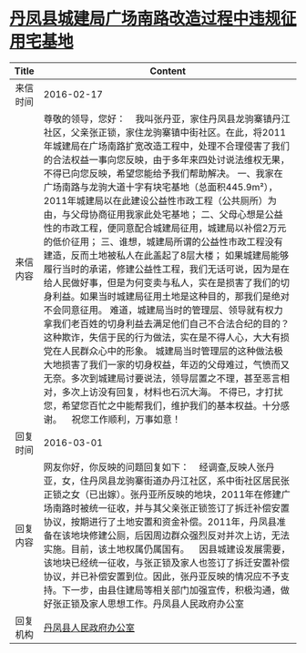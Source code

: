 # [丹凤县城建局广场南路改造过程中违规征用宅基地](http://www.shangluo.gov.cn/zmhd/ldxxxx.jsp?urltype=leadermail.LeaderMailContentUrl&wbtreeid=1112&leadermailid=3502)

| Title |                                                                                                                                                                                                                                                                                                                   Content                                                                                                                                                                                                                                                                                                                   |
|:-----:|---------------------------------------------------------------------------------------------------------------------------------------------------------------------------------------------------------------------------------------------------------------------------------------------------------------------------------------------------------------------------------------------------------------------------------------------------------------------------------------------------------------------------------------------------------------------------------------------------------------------------------------------|
| 来信时间  | 2016-02-17                                                                                                                                                                                                                                                                                                                                                                                                                                                                                                                                                                                                                                  |
| 来信内容  | 尊敬的领导，您好：    我叫张丹亚，家住丹凤县龙驹寨镇丹江社区，父亲张正锁，家住龙驹寨镇中街社区。在此，将2011年城建局在广场南路扩宽改造工程中，处理不合理侵害了我们的合法权益一事向您反映，由于多年来四处讨说法维权无果，不得已向您反映，希望您能给予我们帮助解决。 一、我家在广场南路与龙驹大道十字有块宅基地（总面积445.9m²），2011年城建局以在此建设公益性市政工程（公共厕所）为由，与父母协商征用我家此处宅基地； 二、父母心想是公益性的市政工程，便同意配合城建局征用，城建局以补偿2万元的低价征用； 三、谁想，城建局所谓的公益性市政工程没有建造，反而土地被私人在此盖起了8层大楼； 如果城建局能够履行当时的承诺，修建公益性工程，我们无话可说，因为是在给人民做好事，但是为何变卖与私人，实在是损害了我们的切身利益。如果当时城建局征用土地是这种目的，那我们是绝对不会同意征用。 难道，城建局当时的管理层、领导就有权力拿我们老百姓的切身利益去满足他们自己不合法合纪的目的？这种欺诈，失信于民的行为做法，实在是不得人心，大大有损党在人民群众心中的形象。 城建局当时管理层的这种做法极大地损害了我们一家的切身权益，年迈的父母难过，气愤而又无奈。多次到城建局讨要说法，领导层置之不理，甚至恶言相对，多次上访没有回复，材料也石沉大海。 不得已，才打扰您，希望您百忙之中能帮我们，维护我们的基本权益。十分感谢。    祝您工作顺利，万事如意！ |
| 回复时间  | 2016-03-01                                                                                                                                                                                                                                                                                                                                                                                                                                                                                                                                                                                                                                  |
| 回复内容  | 网友你好，你反映的问题回复如下：    经调查,反映人张丹亚，女，住丹凤县龙驹寨街道办丹江社区，系中街社区居民张正锁之女（已出嫁）。张丹亚所反映的地块，2011年在修建广场南路时被统一征收，并与其父亲张正锁签订了拆迁补偿安置协议，按期进行了土地安置和资金补偿。2011年，丹凤县准备在该地块修建公厕，后因周边群众强烈反对并次上访，无法实施。目前，该土地权属仍属国有。    因县城建设发展需要，该地块已经统一征收，与张正锁及家人也签订了拆迁安置补偿协议，并已补偿安置到位。因此，张丹亚反映的情况应不予支持。下一步，由县住建局等相关部门加强宣传，积极沟通，做好张正锁及家人思想工作。丹凤县人民政府办公室                                                                                                                                                                                                                                                                                                                                |
| 回复机构  | [丹凤县人民政府办公室](../../category/agencies/丹凤县人民政府办公室.md)                                                                                                                                                                                                                                                                                                                                                                                                                                                                                                                                                                                         |